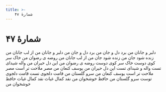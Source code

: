 ```yaml
---
title: >-
    شمارهٔ ۴۷
---
```

# شمارهٔ ۴۷

دلبر و جانان من برد دل و جان من
برد دل و جان من دلبر و جانان من
از لب جانان من زنده شود جان من
زنده شود جان من از لب جانان من
روضه ی رضوان من خاک سر کوی دوست
خاک سر کوی دوست روضه ی رضوان من
این دل حیران من واله شیدای تست
واله و شیدای تست این دل حیران من
یوسف کنعان من مصر ملاحت تر است
مصر ملاحت تر است یوسف کنعان من
سرو گلستان من قامت دلجوی تست
قامت دلجوی توست سرو گلستان من
حافظ خوشخوان من نقد کمال غیاث
نقد کمال غیاث حافظ خوشخوان من
